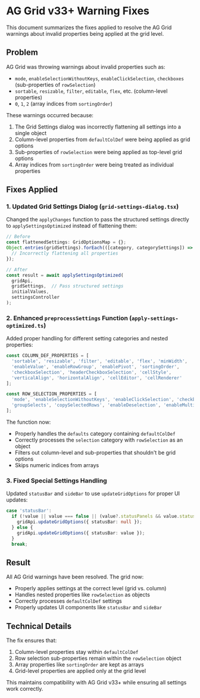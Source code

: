 # AG Grid v33+ Warning Fixes

This document summarizes the fixes applied to resolve the AG Grid warnings about invalid properties being applied at the grid level.

## Problem

AG Grid was throwing warnings about invalid properties such as:
- `mode`, `enableSelectionWithoutKeys`, `enableClickSelection`, `checkboxes` (sub-properties of `rowSelection`)
- `sortable`, `resizable`, `filter`, `editable`, `flex`, etc. (column-level properties)
- `0`, `1`, `2` (array indices from `sortingOrder`)

These warnings occurred because:
1. The Grid Settings dialog was incorrectly flattening all settings into a single object
2. Column-level properties from `defaultColDef` were being applied as grid options
3. Sub-properties of `rowSelection` were being applied as top-level grid options
4. Array indices from `sortingOrder` were being treated as individual properties

## Fixes Applied

### 1. Updated Grid Settings Dialog (`grid-settings-dialog.tsx`)

Changed the `applyChanges` function to pass the structured settings directly to `applySettingsOptimized` instead of flattening them:

```typescript
// Before
const flattenedSettings: GridOptionsMap = {};
Object.entries(gridSettings).forEach(([category, categorySettings]) => {
  // Incorrectly flattening all properties
});

// After
const result = await applySettingsOptimized(
  gridApi,
  gridSettings,  // Pass structured settings
  initialValues,
  settingsController
);
```

### 2. Enhanced `preprocessSettings` Function (`apply-settings-optimized.ts`)

Added proper handling for different setting categories and nested properties:

```typescript
const COLUMN_DEF_PROPERTIES = [
  'sortable', 'resizable', 'filter', 'editable', 'flex', 'minWidth',
  'enableValue', 'enableRowGroup', 'enablePivot', 'sortingOrder',
  'checkboxSelection', 'headerCheckboxSelection', 'cellStyle',
  'verticalAlign', 'horizontalAlign', 'cellEditor', 'cellRenderer'
];

const ROW_SELECTION_PROPERTIES = [
  'mode', 'enableSelectionWithoutKeys', 'enableClickSelection', 'checkboxes',
  'groupSelects', 'copySelectedRows', 'enableDeselection', 'enableMultiSelectWithClick'
];
```

The function now:
- Properly handles the `defaults` category containing `defaultColDef`
- Correctly processes the `selection` category with `rowSelection` as an object
- Filters out column-level and sub-properties that shouldn't be grid options
- Skips numeric indices from arrays

### 3. Fixed Special Settings Handling

Updated `statusBar` and `sideBar` to use `updateGridOptions` for proper UI updates:

```typescript
case 'statusBar':
  if (!value || value === false || (value?.statusPanels && value.statusPanels.length === 0)) {
    gridApi.updateGridOptions({ statusBar: null });
  } else {
    gridApi.updateGridOptions({ statusBar: value });
  }
  break;
```

## Result

All AG Grid warnings have been resolved. The grid now:
- Properly applies settings at the correct level (grid vs. column)
- Handles nested properties like `rowSelection` as objects
- Correctly processes `defaultColDef` settings
- Properly updates UI components like `statusBar` and `sideBar`

## Technical Details

The fix ensures that:
1. Column-level properties stay within `defaultColDef`
2. Row selection sub-properties remain within the `rowSelection` object
3. Array properties like `sortingOrder` are kept as arrays
4. Grid-level properties are applied only at the grid level

This maintains compatibility with AG Grid v33+ while ensuring all settings work correctly.
